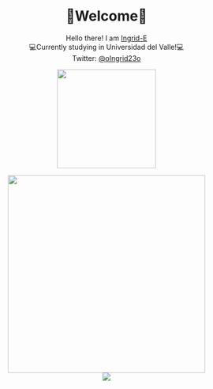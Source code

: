 <h1 align="center">🌸Welcome🌸</h1>

<p align="center">Hello there! I am <a href="https://github.com/Ingrid-E">Ingrid-E</a><br>
💻Currently studying in Universidad del Valle!💻<br>
  Twitter: <a href="https://twitter.com/oIngrid23o"> @oIngrid23o</p></a>


<p align="center"><img src="https://i.imgur.com/bUK0j3y.png" height="200"><br></p>

<p align="center"><img src="https://github-readme-stats.vercel.app/api?username=anuraghazra&show_icons=true&theme=radical" width="400">
 
 <br>

<img src="https://github-readme-stats.vercel.app/api/top-langs/?username=Ingrid-E&layout=compact">

</p>




